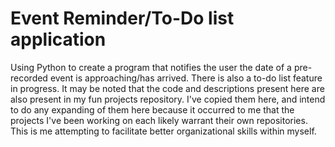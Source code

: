 # Event Reminder/To-Do list application
Using Python to create a program that notifies the user the date of a pre-recorded event is approaching/has arrived. There is also a to-do list feature in progress.
It may be noted that the code and descriptions present here are also present in my fun projects repository. I've copied them here, and intend to do any expanding of them here because it occurred to me that the projects I've been working on each likely warrant their own repositories. This is me attempting to facilitate better organizational skills within myself.
